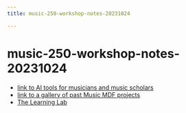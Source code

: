 ```yaml
---
title: music-250-workshop-notes-20231024

---
```


# music-250-workshop-notes-20231024

- [link to AI tools for musicians and music scholars](https://hackmd.io/v6RHItC4RN6NsfKo6g3f7g)
- [link to a gallery of past Music MDF projects](https://airtable.com/appzqiszDlWPZsXDy/tblUPSDDGqj4vNF2c/viwuex1hL6LKbo7KD?blocks=hide)
- [The Learning Lab](/NI4PwgnuThWxQJBWsZtywA)